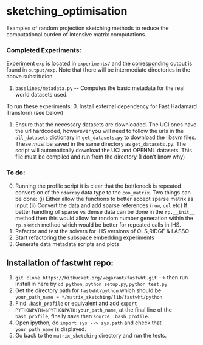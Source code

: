 # sketching_optimisation

Examples of random projection sketching methods to reduce the computational
burden of intensive matrix computations.


### Completed Experiments:
Experiment `exp` is located in `experiments/` and the corresponding output is found in
`output/exp`.
Note that there will be intermediate directories in the above substitution.
1. `baselines/metadata.py` -- Computes the basic metadata for the real world datasets used.


To run these experiments:
0. Install external dependency for Fast Hadamard Transform (see below)
1. Ensure that the necessary datasets are downloaded.  The UCI ones have the url hardcoded,
howevever you will need to follow the urls in the `all_datasets` dictionary in `get_datasets.py`
to download the libsvm files.  These *must* be saved in the same directory as `get_datasets.py`.
The script will automatically download the UCI and OPENML datasets.
This file must be compiled and run from the directory (I don't know why)

### To do:

0. Running the profile script it is clear that the bottleneck is repeated
conversion of the `ndarray` data type to the `coo_matrix`.
Two things can be done:
(i) Either allow the functions to better accept sparse matrix as input
(ii) Convert the data and add sparse references (`row`, `col` etc)
If better handling of sparse vs dense data can be done in the `rp.__init__`
method then this would allow for random number generation within the `rp.sketch`
method which would be better for repeated calls in IHS.
1. Refactor and test the solvers for IHS versions of OLS,RIDGE & LASSO
2. Start refactoring the subspace embedding experiments
3. Generate data metadata scripts and plots

## Installation of fastwht repo:
<!-- 1. `git clone` the repo
2. `cd matrix_sketching`
3. `pip install -r requirements.txt`
4. `cd matrix_sketching/lib` -->
1. `git clone https://bitbucket.org/vegarant/fastwht.git` --> then run install
in here by `cd python`, `python setup.py`, `python test.py`
1. Get the directory path for `fastwht/python` which should be `your_path_name =
*/matrix_sketching/lib/fastwht/python`
3. Find `.bash_profile` or equivalent and add `export PYTHONPATH=$PYTHONPATH:your_path_name`,
at the final line of the `bash_profile`, finally save then `source .bash_profile`.
4. Open ipython, do `import sys --> sys.path` and check that `your_path_name`
is displayed.
5. Go back to the `matrix_sketching` directory and run the tests.

